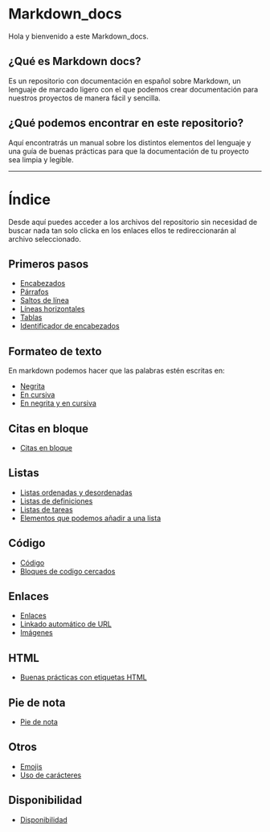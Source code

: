 # Markdown_docs

Hola y bienvenido a este Markdown_docs. 

## ¿Qué es Markdown docs?

Es un repositorio con documentación en español sobre Markdown, un lenguaje 
de marcado ligero con el que podemos crear documentación para nuestros proyectos
de manera fácil y sencilla.

## ¿Qué podemos encontrar en este repositorio?

Aquí encontratrás un manual sobre los distintos elementos del lenguaje y una guía de buenas prácticas para que la documentación de tu proyecto sea limpia y legible.

---

# Índice 

Desde aquí puedes acceder a los archivos del repositorio sin necesidad de buscar nada tan solo clicka en los enlaces ellos te redireccionarán al archivo seleccionado.

## Primeros pasos 

* [Encabezados](https://github.com/alexdevrep/Markdown_docs/blob/main/Primeros%20pasos/encabezados.md)
* [Párrafos](https://github.com/alexdevrep/Markdown_docs/blob/main/Primeros%20pasos/p%C3%A1rrafos.md)
* [Saltos de línea](https://github.com/alexdevrep/Markdown_docs/blob/main/Primeros%20pasos/Saltos_de_l%C3%ADnea.md)
* [Líneas horizontales](https://github.com/alexdevrep/Markdown_docs/blob/main/Primeros%20pasos/lineas_horizontales.md)
* [Tablas]()
* [Identificador de encabezados]()


## Formateo de texto 

En markdown podemos hacer que las palabras estén escritas en:


* [Negrita](https://github.com/alexdevrep/Markdown_docs/blob/main/Formateo%20de%20texto/negrita.md)
* [En cursiva](https://github.com/alexdevrep/Markdown_docs/blob/main/Formateo%20de%20texto/cursiva.md)
* [En negrita y en cursiva](https://github.com/alexdevrep/Markdown_docs/blob/main/Formateo%20de%20texto/negrita_y_cursiva.md)

## Citas en bloque 

* [Citas en bloque](https://github.com/alexdevrep/Markdown_docs/blob/main/Citas%20en%20bloque/citas_en_bloque.md)

## Listas

* [Listas ordenadas y desordenadas](https://github.com/alexdevrep/Markdown_docs/blob/main/Listas/listas.md)
* [Listas de definiciones]()
* [Listas de tareas]()
* [Elementos que podemos añadir a una lista]()

## Código

* [Código](https://github.com/alexdevrep/Markdown_docs/blob/main/C%C3%B3digo/codigo.md)
* [Bloques de codigo cercados](https://github.com/alexdevrep/Markdown_docs/blob/main/C%C3%B3digo/Bloques_de_c%C3%B3digo_cercado.md)
  
## Enlaces 

* [Enlaces](https://github.com/alexdevrep/Markdown_docs/blob/main/Enlaces/links.md)
* [Linkado automático de URL]()
* [Imágenes]()

## HTML

* [Buenas prácticas con etiquetas HTML]()
  
## Pie de nota

* [Pie de nota]()
  
## Otros

* [Emojis]()
* [Uso de carácteres]()

## Disponibilidad

* [Disponibilidad](https://github.com/alexdevrep/Markdown_docs/blob/main/Disponibilidad/Disponibilidad.md)
